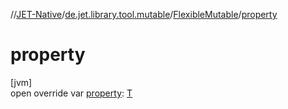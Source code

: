 //[JET-Native](../../../index.md)/[de.jet.library.tool.mutable](../index.md)/[FlexibleMutable](index.md)/[property](property.md)

# property

[jvm]\
open override var [property](property.md): [T](index.md)
